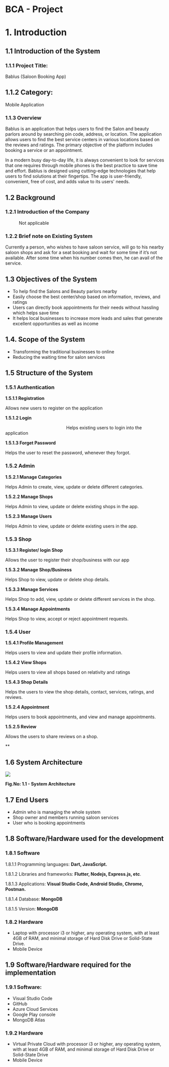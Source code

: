 # BCA - Project

# **1. Introduction**
## **1.1 Introduction of the System** 
### **1.1.1 Project Title:**
Bablus (Saloon Booking App)
## **1.1.2 Category:**	
Mobile Application 
### **1.1.3 Overview** 
Bablus is an application that helps users to find the Salon and beauty parlors around by searching pin code, address, or location. The application allows users to find the best service centers in various locations based on the reviews and ratings. The primary objective of the platform includes booking a service or an appointment.

In a modern busy day-to-day life, it is always convenient to look for services that one requires through mobile phones is the best practice to save time and effort. Bablus is designed using cutting-edge technologies that help users to find solutions at their fingertips. The app is user-friendly, convenient, free of cost, and adds value to its users' needs.
## **1.2 Background** 
### **1.2.1 Introduction of the Company** 
`      `Not applicable
### **1.2.2 Brief note on Existing System** 
Currently a person, who wishes to have saloon service, will go to his nearby saloon shops and ask for a seat booking and wait for some time if it’s not available. After some time when his number comes then, he can avail of the service.
## **1.3 Objectives of the System** 
- To help find the Salons and Beauty parlors nearby
- Easily choose the best center/shop based on information, reviews, and ratings
- Users can directly book appointments for their needs without hassling which helps save time
- It helps local businesses to increase more leads and sales that generate excellent opportunities as well as income
## **1.4. Scope of the System** 
- Transforming the traditional businesses to online
- Reducing the waiting time for salon services
## **1.5 Structure of the System** 
### **1.5.1 Authentication**
**1.5.1.1 Registration**

Allows new users to register on the application

**1.5.1.2 Login**

`                       	`Helps existing users to login into the application

**1.5.1.3 Forget Password**

Helps the user to reset the password, whenever they forgot.

### **1.5.2 Admin** 
**1.5.2.1 Manage Categories**

Helps Admin to create, view, update or delete different categories.

**1.5.2.2 Manage Shops**

Helps Admin to view, update or delete existing shops in the app.

**1.5.2.3 Manage Users**

Helps Admin to view, update or delete existing users in the app.

### **1.5.3 Shop**
**1.5.3.1 Register/ login Shop**

Allows the user to register their shop/business with our app

**1.5.3.2 Manage Shop/Business**

Helps Shop to view, update or delete shop details.

**1.5.3.3 Manage Services**

Helps Shop to add, view, update or delete different services in the shop.

**1.5.3.4 Manage Appointments**

Helps Shop to view, accept or reject appointment requests.
### **1.5.4 User**
**1.5.4.1 Profile Management**

Helps users to view and update their profile information.

**1.5.4.2 View Shops**

Helps users to view all shops based on relativity and ratings

**1.5.4.3 Shop Details**

Helps the users to view the shop details, contact, services, ratings, and reviews. 

**1.5.2.4 Appointment**	

Helps users to book appointments, and view and manage appointments.

**1.5.2.5 Review**

Allows the users to share reviews on a shop.

**
## **1.6 System Architecture** 
![](Aspose.Words.414c9e1e-afd4-48bd-9a32-c1bd06f67ca6.001.png)

**Fig.No: 1.1 - System Architecture**
<!-- ![](Aspose.Words.414c9e1e-afd4-48bd-9a32-c1bd06f67ca6.002.png) -->
## **1.7 End Users** 
- Admin who is managing the whole system
- Shop owner and members running saloon services
- User who is booking appointments
## **1.8 Software/Hardware used for the development** 
### **1.8.1 Software**
1.8.1.1  Programming languages: **Dart, JavaScript.**

1.8.1.2  Libraries and frameworks: **Flutter, Nodejs, Express.js, etc**.

1.8.1.3  Applications: **Visual Studio Code, Android Studio, Chrome, Postman.**

1.8.1.4  Database: **MongoDB**

1.8.1.5  Version: **MongoDB**
### **1.8.2 Hardware**
- Laptop with processor i3 or higher, any operating system, with at least 4GB of RAM, and minimal storage of Hard Disk Drive or Solid-State Drive.
- Mobile Device
## **1.9 Software/Hardware required for the implementation** 
### **1.9.1 Software:**
- Visual Studio Code
- GitHub
- Azure Cloud Services
- Google Play console
- MongoDB Atlas    	
### **1.9.2 Hardware** 
- Virtual Private Cloud with processor i3 or higher, any operating system, with at least 4GB of RAM, and minimal storage of Hard Disk Drive or Solid-State Drive
- Mobile Device


